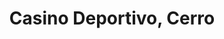 ---
title: Casino Deportivo, Cerro
url: /casino-deportivo-cerro/
latitude: 23.083
longitude: -82.387
---